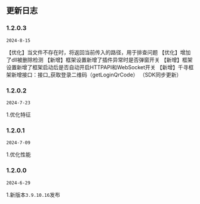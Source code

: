 ## 更新日志
### 1.2.0.3

`2024-8-15`

【优化】当文件不存在时，将返回当前传入的路径，用于排查问题
【优化】增加了dll被删除检测
【新增】框架设置新增了插件异常时是否弹窗开关
【新增】框架设置新增了框架启动后是否自动开启HTTPAPI和WebSocket开关
【新增】千寻框架新增接口：接口_获取登录二维码（getLoginQrCode） （SDK同步更新）

### 1.2.0.2

`2024-7-23`

1.优化特征


### 1.2.0.1

`2024-7-09`

1.优化性能


### 1.2.0.0

`2024-6-29`

1.新版本`3.9.10.16`发布
